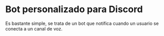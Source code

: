 # Bot personalizado para Discord
Es bastante simple, se trata de un bot que notifica cuando un usuario se conecta a un canal de voz.
